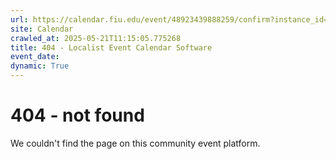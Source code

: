 ```yaml
---
url: https://calendar.fiu.edu/event/48923439888259/confirm?instance_id=49163444912982&return=https%3A%2F%2Fcalendar.fiu.edu%2Fcalendar%3Fevent_types%255B%255D%3D121723
site: Calendar
crawled_at: 2025-05-21T11:15:05.775268
title: 404 - Localist Event Calendar Software
event_date: 
dynamic: True
---
```


# 404 - not found
We couldn't find the page on this community event platform.
